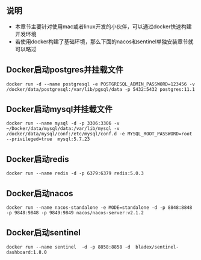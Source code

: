 ## 说明
* 本章节主要针对使用mac或者linux开发的小伙伴，可以通过docker快速构建开发环境
* 若使用docker构建了基础环境，那么下面的nacos和sentinel单独安装章节就可以略过




## Docker启动postgres并挂载文件

~~~shell
docker run -d --name postgresql -e POSTGRESQL_ADMIN_PASSWORD=123456 -v /docker/data/postgresql:/var/lib/pgsql/data -p 5432:5432 postgres:11.1
~~~

## Docker启动mysql并挂载文件

~~~shell
docker run --name mysql -d -p 3306:3306 -v ~/Docker/data/mysql/data:/var/lib/mysql -v /docker/data/mysql/conf:/etc/mysql/conf.d -e MYSQL_ROOT_PASSWORD=root --privileged=true  mysql:5.7.23
~~~

## Docker启动redis

~~~shell
docker run --name redis -d -p 6379:6379 redis:5.0.3
~~~

## Docker启动nacos

~~~shell
docker run --name nacos-standalone -e MODE=standalone -d -p 8848:8848 -p 9848:9848 -p 9849:9849 nacos/nacos-server:v2.1.2
~~~

## Docker启动sentinel

~~~shell
docker run --name sentinel  -d -p 8858:8858 -d  bladex/sentinel-dashboard:1.8.0
~~~

